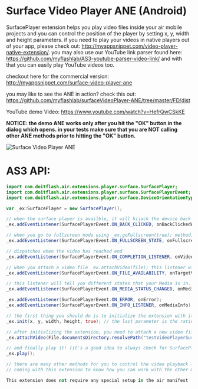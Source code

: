 # Surface Video Player ANE (Android)
SurfacePlayer extension helps you play video files inside your air mobile projects and you can control the position of the player by setting x, y, width and height parameters. if you need to play your videos in native players out of your app, please check out: http://myappsnippet.com/video-player-native-extension/. you may also use our YouTube link parser found here: https://github.com/myflashlab/AS3-youtube-parser-video-link/ and with that you can easily play YouTube videos too.

checkout here for the commercial version: http://myappsnippet.com/surface-video-player-ane

you may like to see the ANE in action? check this out: https://github.com/myflashlab/surfaceVideoPlayer-ANE/tree/master/FD/dist

YouTube demo Video: https://www.youtube.com/watch?v=HefrQwCSkKE

**NOTICE: the demo ANE works only after you hit the "OK" button in the dialog which opens. in your tests make sure that you are NOT calling other ANE methods prior to hitting the "OK" button.**

![Surface Video Player ANE](http://myappsnippet.com/wp-content/uploads/2015/04/surface-video-player-adobe-air-extension_preview.jpg)

# AS3 API:
```actionscript
import com.doitflash.air.extensions.player.surface.SurfacePlayer;
import com.doitflash.air.extensions.player.surface.SurfacePlayerEvent;
import com.doitflash.air.extensions.player.surface.DeviceOrientationType;

var _ex:SurfacePlayer = new SurfacePlayer();

// when the surface player is availble, it will hijack the device back button clicks! (on Android) with the folloiwng listener you can listen to device's back button clicks
_ex.addEventListener(SurfacePlayerEvent.ON_BACK_CLICKED, onBackClickedWhenSurfacePlayerIsAvailable);

// when you go to fullscreen mode using _ex.goFullscreen(true); method, the folloiwng event will be dispatched. you can use this listener to manage auto orientation in your app
_ex.addEventListener(SurfacePlayerEvent.ON_FULLSCREEN_STATE, onFullscreenStateChanged);

// dispatches when the video has reached end
_ex.addEventListener(SurfacePlayerEvent.ON_COMPLETION_LISTENER, onVideoPlaybackCompleted);

// when you attach a video file _ex.attachVideo(file); this listener will tell you if this file is availble or not. play your video only if it is availble
_ex.addEventListener(SurfacePlayerEvent.ON_FILE_AVAILABILITY, onTargetVideoAvailability);

// this listener will tell you different states that your Media is in.
_ex.addEventListener(SurfacePlayerEvent.ON_MEDIA_STATUS_CHANGED, onMediaStatusChanged);

_ex.addEventListener(SurfacePlayerEvent.ON_ERROR, onError);
_ex.addEventListener(SurfacePlayerEvent.ON_INFO_LISTENER, onMediaInfo);

// the first thing you should do is to initialize the extension with its initial parameters
_ex.init(x, y, width, height, true); // the last parameter is the ratio for your video clip if false, the video will be stretched to fit your specified width and height

// after initializing the extension, you need to attach a new video file to it
_ex.attachVideo(File.documentsDirectory.resolvePath("testVideoPlayerSurface.mp4"));

// and finally play it! (it's a good idea to always check for SurfacePlayerEvent.ON_FILE_AVAILABILITY before playing the file)
_ex.play();

// there are many other methods for you to control the video playback like pause, seek, fullscreen, set volume, etc. please study the sample demo project
// coming with this extension to know how you can work with the other methods and when/how to dispose the extension properly.

This extension does not require any special setup in the air manifest .xml file